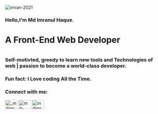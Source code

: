 <p align="left"> <img src="https://komarev.com/ghpvc/?username=imran-2021&label=Profile%20views&color=0e75b6&style=flat" alt="imran-2021" /> </p>

### Hello,I'm Md Imranul Haque. 

<h1> A Front-End Web Developer <h1/>

<h3> Self-motivted, greedy to learn new tools and Technologies of web | passion to become a world-class developer.</h3>

<h3>  Fun fact: I Love coding All the Time.</h3>
<h3 align="left">Connect with me:</h3>
<p align="left">
<a href="https://twitter.com/_mdimranulhaque" target="blank"><img align="center" src="https://cdn.jsdelivr.net/npm/simple-icons@3.0.1/icons/twitter.svg" alt="_mdimranulhaque" height="30" width="40" /></a>
<a href="https://linkedin.com/in/md-imranul-haque" target="blank"><img align="center" src="https://cdn.jsdelivr.net/npm/simple-icons@3.0.1/icons/linkedin.svg" alt="md-imranul-haque" height="30" width="40" /></a>
<a href="https://fb.com/mdimranul.haque.ph" target="blank"><img align="center" src="https://cdn.jsdelivr.net/npm/simple-icons@3.0.1/icons/facebook.svg" alt="mdimranul.haque.ph" height="30" width="40" /></a>
</p>
